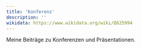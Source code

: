 ```yaml
---
title: 'Konferenz'
description: ''
wikidata: https://www.wikidata.org/wiki/Q625994
---
```


Meine Beiträge zu Konferenzen und Präsentationen.

